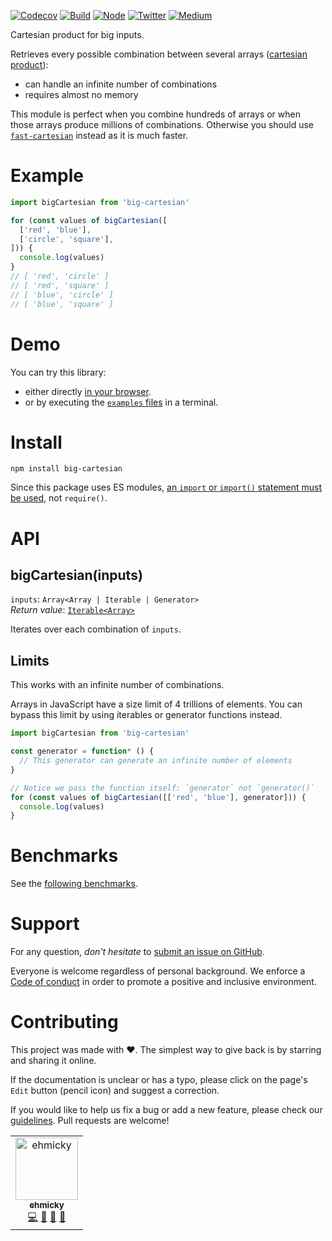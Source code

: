 [![Codecov](https://img.shields.io/codecov/c/github/ehmicky/big-cartesian.svg?label=tested&logo=codecov)](https://codecov.io/gh/ehmicky/big-cartesian)
[![Build](https://github.com/ehmicky/big-cartesian/workflows/Build/badge.svg)](https://github.com/ehmicky/big-cartesian/actions)
[![Node](https://img.shields.io/node/v/big-cartesian.svg?logo=node.js)](https://www.npmjs.com/package/big-cartesian)
[![Twitter](https://img.shields.io/badge/%E2%80%8B-twitter-4cc61e.svg?logo=twitter)](https://twitter.com/intent/follow?screen_name=ehmicky)
[![Medium](https://img.shields.io/badge/%E2%80%8B-medium-4cc61e.svg?logo=medium)](https://medium.com/@ehmicky)

Cartesian product for big inputs.

Retrieves every possible combination between several arrays
([cartesian product](https://en.wikipedia.org/wiki/Cartesian_product)):

- can handle an infinite number of combinations
- requires almost no memory

This module is perfect when you combine hundreds of arrays or when those arrays
produce millions of combinations. Otherwise you should use
[`fast-cartesian`](https://github.com/ehmicky/fast-cartesian) instead as it is
much faster.

# Example

<!-- eslint-disable fp/no-loops -->

```js
import bigCartesian from 'big-cartesian'

for (const values of bigCartesian([
  ['red', 'blue'],
  ['circle', 'square'],
])) {
  console.log(values)
}
// [ 'red', 'circle' ]
// [ 'red', 'square' ]
// [ 'blue', 'circle' ]
// [ 'blue', 'square' ]
```

# Demo

You can try this library:

- either directly [in your browser](https://repl.it/@ehmicky/big-cartesian).
- or by executing the [`examples` files](examples/README.md) in a terminal.

# Install

```
npm install big-cartesian
```

Since this package uses ES modules,
[an `import` or `import()` statement must be used](https://gist.github.com/sindresorhus/a39789f98801d908bbc7ff3ecc99d99c),
not `require()`.

# API

## bigCartesian(inputs)

`inputs`: `Array<Array | Iterable | Generator>`\
_Return value_: [`Iterable<Array>`](https://developer.mozilla.org/en-US/docs/Web/JavaScript/Reference/Iteration_protocols)

Iterates over each combination of `inputs`.

## Limits

This works with an infinite number of combinations.

Arrays in JavaScript have a size limit of 4 trillions of elements. You can
bypass this limit by using iterables or generator functions instead.

<!-- eslint-disable fp/no-loops -->

```js
import bigCartesian from 'big-cartesian'

const generator = function* () {
  // This generator can generate an infinite number of elements
}

// Notice we pass the function itself: `generator` not `generator()`
for (const values of bigCartesian([['red', 'blue'], generator])) {
  console.log(values)
}
```

# Benchmarks

See the
[following benchmarks](https://github.com/ehmicky/fast-cartesian#benchmarks).

# Support

For any question, _don't hesitate_ to [submit an issue on GitHub](../../issues).

Everyone is welcome regardless of personal background. We enforce a
[Code of conduct](CODE_OF_CONDUCT.md) in order to promote a positive and
inclusive environment.

# Contributing

This project was made with ❤️. The simplest way to give back is by starring and
sharing it online.

If the documentation is unclear or has a typo, please click on the page's `Edit`
button (pencil icon) and suggest a correction.

If you would like to help us fix a bug or add a new feature, please check our
[guidelines](CONTRIBUTING.md). Pull requests are welcome!

<!-- Thanks go to our wonderful contributors: -->

<!-- ALL-CONTRIBUTORS-LIST:START -->
<!-- prettier-ignore -->
<table><tr><td align="center"><a href="https://twitter.com/ehmicky"><img src="https://avatars2.githubusercontent.com/u/8136211?v=4" width="100px;" alt="ehmicky"/><br /><sub><b>ehmicky</b></sub></a><br /><a href="https://github.com/ehmicky/big-cartesian/commits?author=ehmicky" title="Code">💻</a> <a href="#design-ehmicky" title="Design">🎨</a> <a href="#ideas-ehmicky" title="Ideas, Planning, & Feedback">🤔</a> <a href="https://github.com/ehmicky/big-cartesian/commits?author=ehmicky" title="Documentation">📖</a></td></tr></table>

<!-- ALL-CONTRIBUTORS-LIST:END -->

